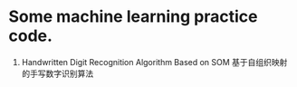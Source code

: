 # Some machine learning practice code.
1. Handwritten Digit Recognition Algorithm Based on SOM 基于自组织映射的手写数字识别算法

